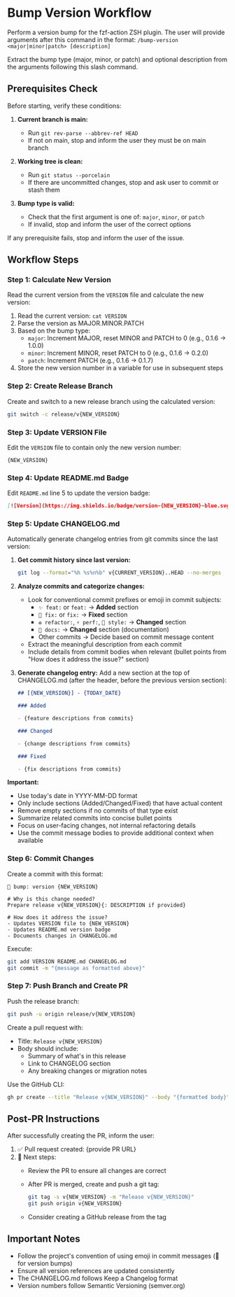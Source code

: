# Bump Version Workflow

<!-- markdownlint-disable MD013 -->

Perform a version bump for the fzf-action ZSH plugin. The user will provide
arguments after this command in the format:
`/bump-version <major|minor|patch> [description]`

Extract the bump type (major, minor, or patch) and optional description from the
arguments following this slash command.

## Prerequisites Check

Before starting, verify these conditions:

1. **Current branch is main:**
   - Run `git rev-parse --abbrev-ref HEAD`
   - If not on main, stop and inform the user they must be on main branch

2. **Working tree is clean:**
   - Run `git status --porcelain`
   - If there are uncommitted changes, stop and ask user to commit or stash them

3. **Bump type is valid:**
   - Check that the first argument is one of: `major`, `minor`, or `patch`
   - If invalid, stop and inform the user of the correct options

If any prerequisite fails, stop and inform the user of the issue.

## Workflow Steps

### Step 1: Calculate New Version

Read the current version from the `VERSION` file and calculate the new version:

1. Read the current version: `cat VERSION`
2. Parse the version as MAJOR.MINOR.PATCH
3. Based on the bump type:
   - `major`: Increment MAJOR, reset MINOR and PATCH to 0 (e.g., 0.1.6 → 1.0.0)
   - `minor`: Increment MINOR, reset PATCH to 0 (e.g., 0.1.6 → 0.2.0)
   - `patch`: Increment PATCH (e.g., 0.1.6 → 0.1.7)
4. Store the new version number in a variable for use in subsequent steps

### Step 2: Create Release Branch

Create and switch to a new release branch using the calculated version:

```bash
git switch -c release/v{NEW_VERSION}
```

### Step 3: Update VERSION File

Edit the `VERSION` file to contain only the new version number:

```text
{NEW_VERSION}
```

### Step 4: Update README.md Badge

Edit `README.md` line 5 to update the version badge:

```markdown
[![Version](https://img.shields.io/badge/version-{NEW_VERSION}-blue.svg)](CHANGELOG.md)
```

### Step 5: Update CHANGELOG.md

Automatically generate changelog entries from git commits since the last version:

1. **Get commit history since last version:**

   ```bash
   git log --format="%h %s%n%b" v{CURRENT_VERSION}..HEAD --no-merges
   ```

2. **Analyze commits and categorize changes:**
   - Look for conventional commit prefixes or emoji in commit subjects:
     - `✨ feat:` or `feat:` → **Added** section
     - `🐛 fix:` or `fix:` → **Fixed** section
     - `♻️ refactor:`, `⚡ perf:`, `🎨 style:` → **Changed** section
     - `📝 docs:` → **Changed** section (documentation)
     - Other commits → Decide based on commit message content
   - Extract the meaningful description from each commit
   - Include details from commit bodies when relevant (bullet points from "How does it address the issue?" section)

3. **Generate changelog entry:**
   Add a new section at the top of CHANGELOG.md (after the header, before the previous version section):

   ```markdown
   ## [{NEW_VERSION}] - {TODAY_DATE}

   ### Added

   - {feature descriptions from commits}

   ### Changed

   - {change descriptions from commits}

   ### Fixed

   - {fix descriptions from commits}
   ```

**Important:**

- Use today's date in YYYY-MM-DD format
- Only include sections (Added/Changed/Fixed) that have actual content
- Remove empty sections if no commits of that type exist
- Summarize related commits into concise bullet points
- Focus on user-facing changes, not internal refactoring details
- Use the commit message bodies to provide additional context when available

### Step 6: Commit Changes

Create a commit with this format:

```text
🔖 bump: version {NEW_VERSION}

# Why is this change needed?
Prepare release v{NEW_VERSION}{: DESCRIPTION if provided}

# How does it address the issue?
- Updates VERSION file to {NEW_VERSION}
- Updates README.md version badge
- Documents changes in CHANGELOG.md
```

Execute:

```bash
git add VERSION README.md CHANGELOG.md
git commit -m "{message as formatted above}"
```

### Step 7: Push Branch and Create PR

Push the release branch:

```bash
git push -u origin release/v{NEW_VERSION}
```

Create a pull request with:

- Title: `Release v{NEW_VERSION}`
- Body should include:
  - Summary of what's in this release
  - Link to CHANGELOG section
  - Any breaking changes or migration notes

Use the GitHub CLI:

```bash
gh pr create --title "Release v{NEW_VERSION}" --body "{formatted body}"
```

## Post-PR Instructions

After successfully creating the PR, inform the user:

1. ✅ Pull request created: {provide PR URL}
2. 📝 Next steps:
   - Review the PR to ensure all changes are correct
   - After PR is merged, create and push a git tag:

     ```bash
     git tag -s v{NEW_VERSION} -m "Release v{NEW_VERSION}"
     git push origin v{NEW_VERSION}
     ```

   - Consider creating a GitHub release from the tag

## Important Notes

- Follow the project's convention of using emoji in commit messages
  (🔖 for version bumps)
- Ensure all version references are updated consistently
- The CHANGELOG.md follows Keep a Changelog format
- Version numbers follow Semantic Versioning (semver.org)
